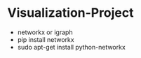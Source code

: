 # Visualization-Project

+ networkx or igraph
+ pip install networkx
+ sudo apt-get install python-networkx
